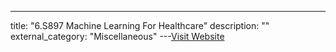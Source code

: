 ---
title: "6.S897 Machine Learning For Healthcare"
description: ""
external_category: "Miscellaneous"
---[Visit Website](https://ocw.mit.edu/courses/6-s897-machine-learning-for-healthcare-spring-2019/video_galleries/lecture-videos/)

